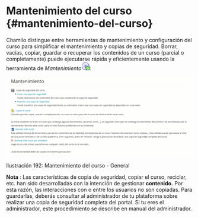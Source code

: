 # Mantenimiento del curso {#mantenimiento-del-curso}

Chamilo distingue entre herramientas de mantenimiento y configuración del curso para simplificar el mantenimiento y copias de seguridad. Borrar, vacías, copiar, guardar o recuperar los contenidos de un curso (parcial o completamente) puede ejecutarse rápida y eficientemente usando la herramienta de _Mantenimiento_![](../assets/graphics329.gif):

![](../assets/images250.png)

Ilustración 192: Mantenimiento del curso - General

**Nota** : Las características de copia de seguridad, copiar el curso, reciclar, etc. han sido desarrolladas con la intención de gestionar **contenido.** Por esta razón, las interacciones con o entre los usuarios no son copiadas. Para guardarlas, deberás consultar al administrador de tu plataforma sobre realizar una copia de seguridad completa del portal. Si tu eres el administrador, este procedimiento se describe en manual del administrador.